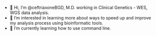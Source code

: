 - 👋 Hi, I’m @ceftriaxoneBGD, M.D. working in Clinical Genetics - WES, WGS data analysis.
- 👀 I’m interested in learning more about ways to speed up and improve my analysis process using bioinformatic tools.
- 🌱 I’m currently learning how to use command line.
